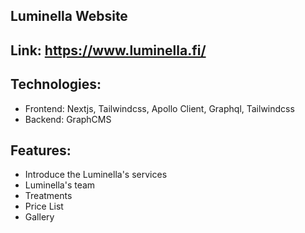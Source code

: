 ## Luminella Website

## Link: https://www.luminella.fi/

## Technologies:
- Frontend: Nextjs, Tailwindcss, Apollo Client, Graphql, Tailwindcss 
- Backend: GraphCMS

## Features:
- Introduce the Luminella's services
- Luminella's team
- Treatments
- Price List
- Gallery

